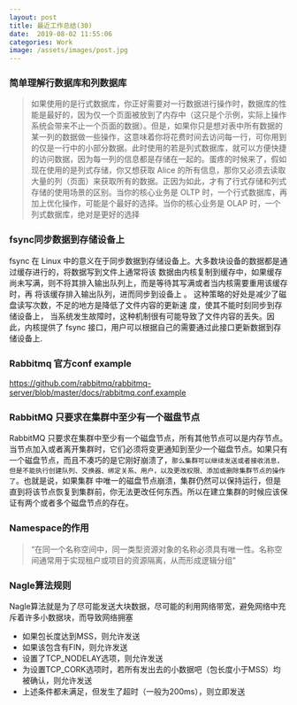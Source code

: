 ```yaml
---
layout: post
title: 最近工作总结(30)
date:  2019-08-02 11:55:06
categories: Work
image: /assets/images/post.jpg
---
```


### 简单理解行数据库和列数据库

>如果使用的是行式数据库，你正好需要对一行数据进行操作时，数据库的性能是最好的，因为仅一个页面被放到了内存中（这只是个示例，实际上操作系统会带来不止一个页面的数据）。但是，如果你只是想对表中所有数据的某一列的数据做一些操作，这意味着你将花费时间去访问每一行，可你用到的仅是一行中的小部分数据。此时使用的若是列式数据库，就可以方便快捷的访问数据，因为每一列的信息都是存储在一起的。蛋疼的时候来了，假如现在使用的是列式存储，你又想获取 Alice 的所有信息，那你又必须去读取大量的列（页面）来获取所有的数据。正因为如此，才有了行式存储和列式存储的使用场景的区别。当你的核心业务是 OLTP 时，一个行式数据库，再加上优化操作，可能是个最好的选择。当你的核心业务是 OLAP 时，一个列式数据库，绝对是更好的选择

### fsync同步数据到存储设备上
fsync 在 Linux 中的意义在于同步数据到存储设备上。大多数块设备的数据都是通过缓存进行的，将数据写到文件上通常将该
数据由内核复制到缓存中，如果缓存尚未写满，则不将其排入输出队列上，而是等待其写满或者当内核需要重用该缓存时，再 将该缓存排入输出队列，进而同步到设备上 。 这种策略的好处是减少了磁盘读写次数，不足的地方是降低了文件内容的更新速 度，使其不能时刻同步到存储设备上， 当系统发生故障时，这种机制很有可能导致了文件内容的丢失。因此，内核提供了 fsync
接口，用户可以根据自己的需要通过此接口更新数据到存储设备上.

### Rabbitmq 官方conf example

https://github.com/rabbitmq/rabbitmq-server/blob/master/docs/rabbitmq.conf.example

### RabbitMQ 只要求在集群中至少有一个磁盘节点
RabbitMQ 只要求在集群中至少有一个磁盘节点，所有其他节点可以是内存节点。当节点加入或者离开集群时，它们必须将变更通知到至少一个磁盘节点。如果只有一个磁盘节点，而且不凑巧的是它刚好崩溃了，`那么集群可以继续发送或者接收消息，但是不能执行创建队列、交换器、绑定关系、用户，以及更改权限、添加或删除集群节点的操作了`。也就是说，如果集群 中唯一的磁盘节点崩溃，集群仍然可以保持运行，但是直到将该节点恢复到集群前，你无法更改任何东西。所以在建立集群的时候应该保证有两个或者多个磁盘节点的存在。

### Namespace的作用
>“在同一个名称空间中，同一类型资源对象的名称必须具有唯一性。名称空间通常用于实现租户或项目的资源隔离，从而形成逻辑分组”

### Nagle算法规则
Nagle算法就是为了尽可能发送大块数据，尽可能的利用网络带宽，避免网络中充斥着许多小数据块，而导致网络拥塞
- 如果包长度达到MSS，则允许发送
- 如果该包含有FIN，则允许发送
- 设置了TCP_NODELAY选项，则允许发送
- 为设置TCP_CORK选项时，若所有发出去的小数据吧（包长度小于MSS）均被确认，则允许发送
- 上述条件都未满足，但发生了超时（一般为200ms），则立即发送
